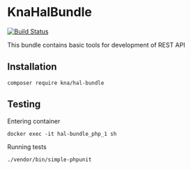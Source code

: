 # KnaHalBundle

[![Build Status](https://travis-ci.org/knaydenov/hal-bundle.svg?branch=master)](https://travis-ci.org/knaydenov/hal-bundle)

This bundle contains basic tools for development of REST API

## Installation

```
composer require kna/hal-bundle
```

## Testing

Entering container

```
docker exec -it hal-bundle_php_1 sh
```

Running tests

```
./vendor/bin/simple-phpunit
```

